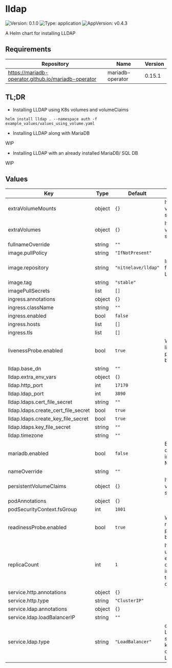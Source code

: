 # lldap

![Version: 0.1.0](https://img.shields.io/badge/Version-0.1.0-informational?style=flat-square) ![Type: application](https://img.shields.io/badge/Type-application-informational?style=flat-square) ![AppVersion: v0.4.3](https://img.shields.io/badge/AppVersion-v0.4.3-informational?style=flat-square)

A Helm chart for installing LLDAP

## Requirements

| Repository | Name | Version |
|------------|------|---------|
| https://mariadb-operator.github.io/mariadb-operator | mariadb-operator | 0.15.1 |

## TL;DR

* Installing LLDAP using K8s volumes and volumeClaims

```
helm install lldap . --namespace auth -f example_values/values_using_volume.yaml
```

* Installing LLDAP along with MariaDB

WIP

* Installing LLDAP with an already installed MariaDB/ SQL DB

WIP

## Values

| Key | Type | Default | Description |
|-----|------|---------|-------------|
| extraVolumeMounts | object | `{}` | If using volume to store data |
| extraVolumes | object | `{}` | If using volume to store data |
| fullnameOverride | string | `""` |  |
| image.pullPolicy | string | `"IfNotPresent"` |  |
| image.repository | string | `"nitnelave/lldap"` | Image to use for deploying LLDAP |
| image.tag | string | `"stable"` |  |
| imagePullSecrets | list | `[]` |  |
| ingress.annotations | object | `{}` |  |
| ingress.className | string | `""` |  |
| ingress.enabled | bool | `false` |  |
| ingress.hosts | list | `[]` |  |
| ingress.tls | list | `[]` |  |
| livenessProbe.enabled | bool | `true` | Whether liveness probe should be used |
| lldap.base_dn | string | `""` |  |
| lldap.extra_env_vars | object | `{}` |  |
| lldap.http_port | int | `17170` |  |
| lldap.ldap_port | int | `3890` |  |
| lldap.ldaps.cert_file_secret | string | `""` |  |
| lldap.ldaps.create_cert_file_secret | bool | `true` |  |
| lldap.ldaps.create_key_file_secret | bool | `true` |  |
| lldap.ldaps.key_file_secret | string | `""` |  |
| lldap.timezone | string | `""` |  |
| mariadb.enabled | bool | `false` | Enable or disable installing MariaDB |
| nameOverride | string | `""` |  |
| persistentVolumeClaims | object | `{}` | If using volume to store data |
| podAnnotations | object | `{}` |  |
| podSecurityContext.fsGroup | int | `1001` |  |
| readinessProbe.enabled | bool | `true` | Whether readiness probe should be used |
| replicaCount | int | `1` | If you are not using an external DB, do not increase this to more than one |
| service.http.annotations | object | `{}` |  |
| service.http.type | string | `"ClusterIP"` |  |
| service.ldap.annotations | object | `{}` |  |
| service.ldap.loadBalancerIP | string | `""` |  |
| service.ldap.type | string | `"LoadBalancer"` | default is LoadBalancer so that non k8s services can reach the LDAP service  |
